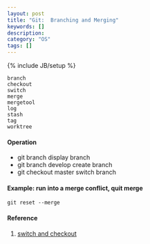 ```yaml
---
layout: post
title: "Git:  Branching and Merging"
keywords: []
description: 
category: "OS" 
tags: []
---
```

{% include JB/setup %}


```shell
branch
checkout
switch
merge
mergetool
log
stash
tag
worktree
```


#### Operation 
+ git branch                 display branch
+ git branch develop         create branch
+ git checkout master        switch branch

#### Example: run into a merge conflict, quit merge

```shell
git reset --merge
```

#### Reference
1. [switch and checkout](https://bluecast.tech/blog/git-switch-branch/)



